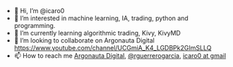 - 👋 Hi, I’m @icaro0
- 👀 I’m interested in machine learning, IA, trading, python and programming.
- 🌱 I’m currently learning algorithmic trading, Kivy, KivyMD
- 💞️ I’m looking to collaborate on Argonauta Digital https://www.youtube.com/channel/UCGmiA_K4_LGDBPk2GImSLLQ
- 📫 How to reach me [Argonauta Digital](https://www.youtube.com/channel/UCGmiA_K4_LGDBPk2GImSLLQ), [@rguerrerogarcia](https://www.instagram.com/rguerrerogarcia), [icaro0 at gmail](mailto:icaro0@gmail.com)

<!---
icaro0/icaro0 is a ✨ special ✨ repository because its `README.md` (this file) appears on your GitHub profile.
You can click the Preview link to take a look at your changes.
--->
